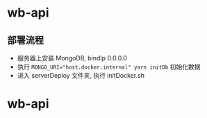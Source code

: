 # wb-api

## 部署流程

- 服务器上安装 MongoDB, bindIp 0.0.0.0
- 执行 `MONGO_URI="host.docker.internal" yarn initDb` 初始化数据
- 进入 serverDeploy 文件夹, 执行 initDocker.sh

# wb-api
